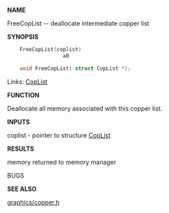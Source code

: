 
**NAME**

FreeCopList -- deallocate intermediate copper list

**SYNOPSIS**

```c
    FreeCopList(coplist)
                  a0

    void FreeCopList( struct CopList *);

```
Links: [CopList](_00AD.md) 

**FUNCTION**

Deallocate all memory associated with this copper list.

**INPUTS**

coplist  - pointer to structure [CopList](_00AD.md)

**RESULTS**

memory returned to memory manager

BUGS

**SEE ALSO**

[graphics/copper.h](_00AD.md)
